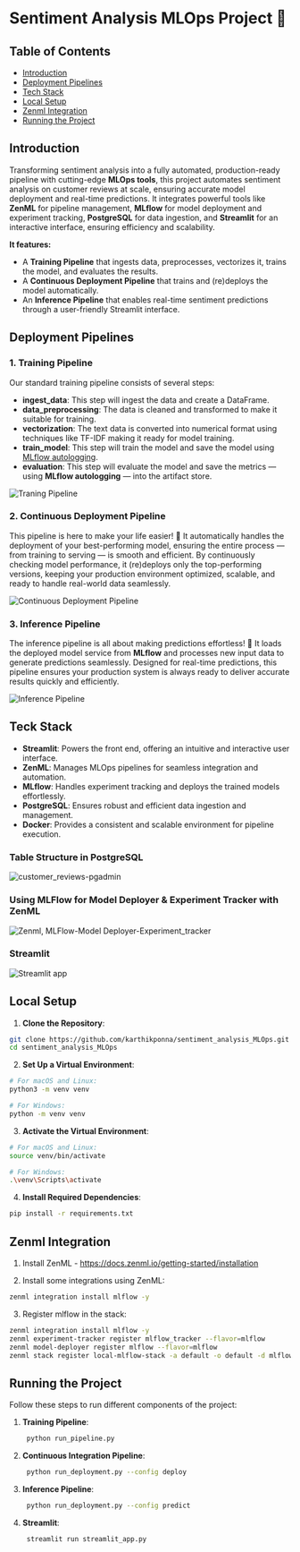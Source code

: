 # Sentiment Analysis MLOps Project 🚀

## Table of Contents
- [Introduction](#-Introduction)
- [Deployment Pipelines](#-Deployment-Pipelines)
- [Tech Stack](#-Tech-Stack)
- [Local Setup](#-Local-Setup-and-Installation)
- [Zenml Integration](#-Zenml-Integration)
- [Running the Project](#-Running-the-Project)

## Introduction
Transforming sentiment analysis into a fully automated, production-ready pipeline with cutting-edge **MLOps tools**, this project automates sentiment analysis on customer reviews at scale, ensuring accurate model deployment and real-time predictions. It integrates powerful tools like **ZenML** for pipeline management, **MLflow** for model deployment and experiment tracking, **PostgreSQL** for data ingestion, and **Streamlit** for an interactive interface, ensuring efficiency and scalability.

**It features:**

- A **Training Pipeline** that ingests data, preprocesses, vectorizes it, trains the model, and evaluates the results.
- A **Continuous Deployment Pipeline** that trains and (re)deploys the model automatically.
- An **Inference Pipeline** that enables real-time sentiment predictions through a user-friendly Streamlit interface.

## Deployment Pipelines
### 1. **Training Pipeline**
Our standard training pipeline consists of several steps:

- **ingest_data**: This step will ingest the data and create a DataFrame.
- **data_preprocessing**: The data is cleaned and transformed to make it suitable for training.
- **vectorization**: The text data is converted into numerical format using techniques like TF-IDF making it ready for model training.
- **train_model**: This step will train the model and save the model using [MLflow autologging](https://www.mlflow.org/docs/latest/tracking.html).
- **evaluation**: This step will evaluate the model and save the metrics — using **MLflow autologging** — into the artifact store.

![Traning Pipeline](assets/training_pipeline.png)

### 2. **Continuous Deployment Pipeline**
This pipeline is here to make your life easier! 🔄 It automatically handles the deployment of your best-performing model, ensuring the entire process — from training to serving — is smooth and efficient. By continuously checking model performance, it (re)deploys only the
top-performing versions, keeping your production environment optimized, scalable, and ready to handle real-world data seamlessly.

![Continuous Deployment Pipeline](assets/continuous_deployment_pipeline.png)


### 3. **Inference Pipeline**
The inference pipeline is all about making predictions effortless! 🧠 It loads the deployed model service from **MLflow** and processes new input data to generate predictions seamlessly. Designed for real-time predictions, this pipeline ensures your production system is always ready to deliver accurate results quickly and efficiently.

![Inference Pipeline](assets/Inference_pipeline.png)


## Teck Stack
- **Streamlit**: Powers the front end, offering an intuitive and interactive user interface.
- **ZenML**: Manages MLOps pipelines for seamless integration and automation.
- **MLflow**: Handles experiment tracking and deploys the trained models effortlessly.
- **PostgreSQL**: Ensures robust and efficient data ingestion and management.
- **Docker**: Provides a consistent and scalable environment for pipeline execution.

### Table Structure in PostgreSQL 
![customer_reviews-pgadmin](assets/customer_reviews_table_pg.png)

### Using MLFlow for Model Deployer & Experiment Tracker with ZenML
![Zenml, MLFlow-Model Deployer-Experiment_tracker](assets/zenml-mlflow.png)


### Streamlit
![Streamlit app](assets/streamlit_app.png)

## Local Setup
1. **Clone the Repository**:
```bash
git clone https://github.com/karthikponna/sentiment_analysis_MLOps.git
cd sentiment_analysis_MLOps
```

2. **Set Up a Virtual Environment**:
```bash
# For macOS and Linux:
python3 -m venv venv

# For Windows:
python -m venv venv
```

3. **Activate the Virtual Environment**:
```bash
# For macOS and Linux:
source venv/bin/activate

# For Windows:
.\venv\Scripts\activate
```

4. **Install Required Dependencies**:
```bash
pip install -r requirements.txt
```

## Zenml Integration
1. Install ZenML - https://docs.zenml.io/getting-started/installation 

2. Install some integrations using ZenML:
```bash
zenml integration install mlflow -y
```

3. Register mlflow in the stack:
```bash
zenml integration install mlflow -y
zenml experiment-tracker register mlflow_tracker --flavor=mlflow
zenml model-deployer register mlflow --flavor=mlflow
zenml stack register local-mlflow-stack -a default -o default -d mlflow -e mlflow_tracker --set
```

## Running the Project

Follow these steps to run different components of the project:

1. **Training Pipeline**:
   
   ```bash
    python run_pipeline.py
    ```

2. **Continuous Integration Pipeline**:

   ```bash
    python run_deployment.py --config deploy
    ```

3. **Inference Pipeline**:

   ```bash
    python run_deployment.py --config predict
    ```

4. **Streamlit**:

   ```bash
    streamlit run streamlit_app.py
    ``` 
